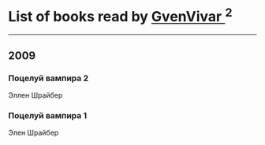# List of books read by [GvenVivar ](https://www.facebook.com/app_scoped_user_id/158266434925901/)<sup>2</sup>
---

## 2009

### Поцелуй вампира 2
Эллен Шрайбер


### Поцелуй вампира 1
Элен Шрайбер



